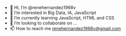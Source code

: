 - 👋 Hi, I’m @renehernandez1968v
- 👀 I’m interested in Big Data, IA, JavaScript
- 🌱 I’m currently learning JavaScript, HTML and CSS
- 💞️ I’m looking to collaborate on ...
- 📫 How to reach me renehernandez1968v@gmail.com

<!---
renehernandez1968v/renehernandez1968v is a ✨ special ✨ repository because its `README.md` (this file) appears on your GitHub profile.
You can click the Preview link to take a look at your changes.
--->
